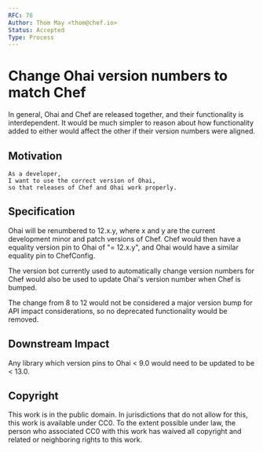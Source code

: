 ```yaml
---
RFC: 76
Author: Thom May <thom@chef.io>
Status: Accepted
Type: Process
---
```


# Change Ohai version numbers to match Chef

In general, Ohai and Chef are released together, and their functionality
is interdependent. It would be much simpler to reason about how
functionality added to either would affect the other if their version
numbers were aligned.

## Motivation

    As a developer,
    I want to use the correct version of Ohai,
    so that releases of Chef and Ohai work properly.

## Specification

Ohai will be renumbered to 12.x.y, where x and y are the current development
minor and patch versions of Chef. Chef would then have a equality version
pin to Ohai of "= 12.x.y", and Ohai would have a similar equality
pin to ChefConfig.

The version bot currently used to automatically change version numbers
for Chef would also be used to update Ohai's version number when Chef is
bumped.

The change from 8 to 12 would not be considered a
major version bump for API impact considerations, so no deprecated
functionality would be removed.

## Downstream Impact

Any library which version pins to Ohai < 9.0 would need to be updated to
be < 13.0.

## Copyright

This work is in the public domain. In jurisdictions that do not allow for this,
this work is available under CC0. To the extent possible under law, the person
who associated CC0 with this work has waived all copyright and related or
neighboring rights to this work.
